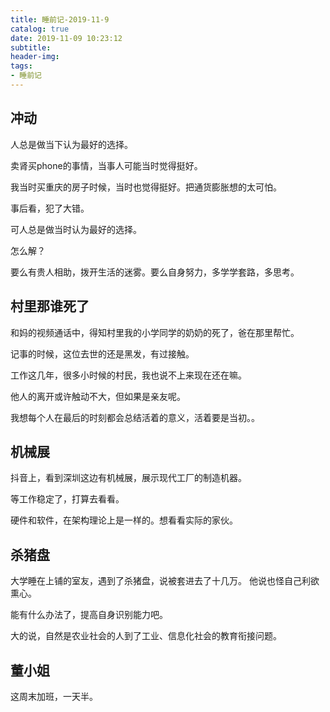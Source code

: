 ```yaml
---
title: 睡前记-2019-11-9
catalog: true
date: 2019-11-09 10:23:12
subtitle:
header-img:
tags:
- 睡前记
---
```


## 冲动

人总是做当下认为最好的选择。

卖肾买phone的事情，当事人可能当时觉得挺好。

我当时买重庆的房子时候，当时也觉得挺好。把通货膨胀想的太可怕。

事后看，犯了大错。

可人总是做当时认为最好的选择。

怎么解？

要么有贵人相助，拨开生活的迷雾。要么自身努力，多学学套路，多思考。


## 村里那谁死了

和妈的视频通话中，得知村里我的小学同学的奶奶的死了，爸在那里帮忙。

记事的时候，这位去世的还是黑发，有过接触。

工作这几年，很多小时候的村民，我也说不上来现在还在嘛。

他人的离开或许触动不大，但如果是亲友呢。

我想每个人在最后的时刻都会总结活着的意义，活着要是当初。。

## 机械展 

抖音上，看到深圳这边有机械展，展示现代工厂的制造机器。

等工作稳定了，打算去看看。

硬件和软件，在架构理论上是一样的。想看看实际的家伙。

## 杀猪盘 

大学睡在上铺的室友，遇到了杀猪盘，说被套进去了十几万。
他说也怪自己利欲熏心。

能有什么办法了，提高自身识别能力吧。

大的说，自然是农业社会的人到了工业、信息化社会的教育衔接问题。

## 董小姐 

这周末加班，一天半。